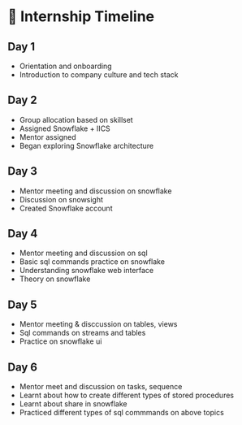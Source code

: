 # 📆 Internship Timeline

## Day 1
- Orientation and onboarding
- Introduction to company culture and tech stack

## Day 2
- Group allocation based on skillset
- Assigned Snowflake + IICS
- Mentor assigned
- Began exploring Snowflake architecture

## Day 3
- Mentor meeting and discussion on snowflake
- Discussion on snowsight
- Created Snowflake account

## Day 4
- Mentor meeting and discussion on sql
- Basic sql commands practice on snowflake
- Understanding snowflake web interface
- Theory on snowflake

## Day 5
- Mentor meeting & disccussion on tables, views
- Sql commands on streams and tables
- Practice on snowflake ui

## Day 6
- Mentor meet and discussion on tasks, sequence
- Learnt about how to create different types of stored procedures
- Learnt about share in snowflake
- Practiced different types of sql commmands on above topics
